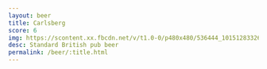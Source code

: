 ```yaml
---
layout: beer
title: Carlsberg
score: 6
img: https://scontent.xx.fbcdn.net/v/t1.0-0/p480x480/536444_10151283326338745_1988442948_n.jpg?oh=3831373c0091fd3602f5da14b130c4b7&oe=5876FA93
desc: Standard British pub beer
permalink: /beer/:title.html
---
```

